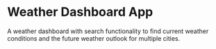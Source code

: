 # Weather Dashboard App

A weather dashboard with search functionality to find current weather conditions and the future weather outlook for multiple cities.